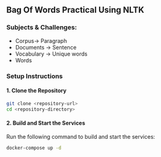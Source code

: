 ## Bag Of Words Practical Using NLTK

### Subjects & Challenges:
- Corpus-> Paragraph
- Documents -> Sentence
- Vocabulary -> Unique words
- Words


### Setup Instructions

#### 1. Clone the Repository

```bash
git clone <repository-url>
cd <repository-directory>
```

#### 2. Build and Start the Services

Run the following command to build and start the services:

```bash
docker-compose up -d
```
